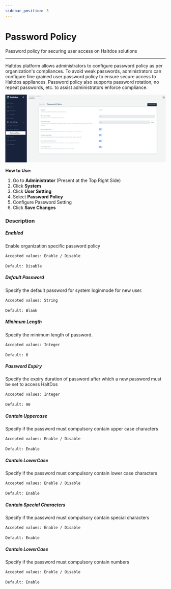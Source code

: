 ```yaml
---
sidebar_position: 3
---
```


# Password Policy

Password policy for securing user access on Haltdos solutions

---

Haltdos platform allows administrators to configure password policy as per organization's compliances. To avoid weak passwords, administrators can configure fine grained user password policy to ensure secure access to Haltdos appliances. Password policy also supports password rotation, no repeat passwords, etc. to assist administrators enforce compliance.

![password](/img/platform/v7/docs/password_policy.png)

**How to Use:**

1. Go to  **Administrator** (Present at the Top Right Side)
2. Click **System**
3. Click **User Setting**
4. Select **Password Policy**
5. Configure  Password Setting
6. Click **Save Changes**


### Description

##### **Enabled**
Enable organization specific password policy

    Accepted values: Enable / Disable

    Default: Disable 

##### **Default Password**
Specify the default password for system loginmode for new user.

    Accepted values: String

    Default: Blank 

##### **Minimum Length**
Specify the minimum length of password.

    Accepted values: Integer

    Default: 6 

##### **Password Expiry**
Specify the expiry duration of password after which a new password must be set to access HaltDos

    Accepted values: Integer

    Default: 90 

##### **Contain Uppercase**
Specify if the password must compulsory contain upper case characters

    Accepted values: Enable / Disable

    Default: Enable 

##### **Contain LowerCase**
Specify if the password must compulsory contain lower case characters

    Accepted values: Enable / Disable

    Default: Enable 

##### **Contain Special Characters**
Specify if the password must compulsory contain special characters

    Accepted values: Enable / Disable

    Default: Enable 

##### **Contain LowerCase**
Specify if the password must compulsory contain numbers	

    Accepted values: Enable / Disable

    Default: Enable 

